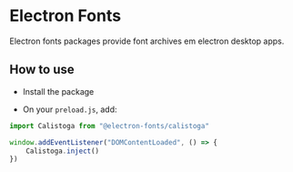 # Electron Fonts

Electron fonts packages provide font archives em electron desktop apps.

## How to use

* Install the package

* On your `preload.js`, add:

```ts
import Calistoga from "@electron-fonts/calistoga"

window.addEventListener("DOMContentLoaded", () => {
    Calistoga.inject()
})
```